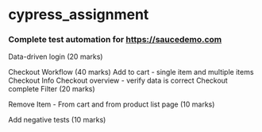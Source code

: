 # cypress_assignment

### Complete test automation for https://saucedemo.com

Data-driven login (20 marks)

Checkout Workflow (40 marks)
Add to cart - single item and multiple items
Checkout Info
Checkout overview - verify data is correct
Checkout complete
Filter (20 marks)

Remove Item - From cart and from product list page (10 marks)

Add negative tests (10 marks)
